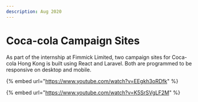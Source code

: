 ```yaml
---
description: Aug 2020
---
```


# Coca-cola Campaign Sites

As part of the internship at Fimmick Limited, two campaign sites for Coca-cola Hong Kong is built using React and Laravel. Both are programmed to be responsive on desktop and mobile.

{% embed url="https://www.youtube.com/watch?v=EEgkh3oRDfk" %}

{% embed url="https://www.youtube.com/watch?v=K5SrSVgLF2M" %}



